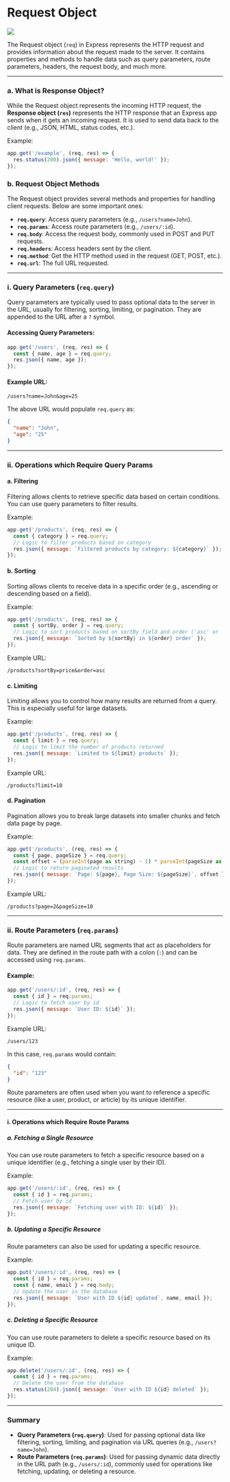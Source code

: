 # Request Object
![](requestobj.png)

The Request object (`req`) in Express represents the HTTP request and provides information about the request made to the server. It contains properties and methods to handle data such as query parameters, route parameters, headers, the request body, and much more.

---

### **a. What is Response Object?**

While the Request object represents the incoming HTTP request, the **Response object (`res`)** represents the HTTP response that an Express app sends when it gets an incoming request. It is used to send data back to the client (e.g., JSON, HTML, status codes, etc.).

Example:
```javascript
app.get('/example', (req, res) => {
  res.status(200).json({ message: 'Hello, world!' });
});
```

### **b. Request Object Methods**

The Request object provides several methods and properties for handling client requests. Below are some important ones:

- **`req.query`**: Access query parameters (e.g., `/users?name=John`).
- **`req.params`**: Access route parameters (e.g., `/users/:id`).
- **`req.body`**: Access the request body, commonly used in POST and PUT requests.
- **`req.headers`**: Access headers sent by the client.
- **`req.method`**: Get the HTTP method used in the request (GET, POST, etc.).
- **`req.url`**: The full URL requested.

---

### **i. Query Parameters (`req.query`)**

Query parameters are typically used to pass optional data to the server in the URL, usually for filtering, sorting, limiting, or pagination. They are appended to the URL after a `?` symbol.

#### Accessing Query Parameters:
```javascript
app.get('/users', (req, res) => {
  const { name, age } = req.query;
  res.json({ name, age });
});
```

#### Example URL:
```
/users?name=John&age=25
```
The above URL would populate `req.query` as:
```json
{
  "name": "John",
  "age": "25"
}
```

---

### **ii. Operations which Require Query Params**

#### a. Filtering
Filtering allows clients to retrieve specific data based on certain conditions. You can use query parameters to filter results.

Example:
```javascript
app.get('/products', (req, res) => {
  const { category } = req.query;
  // Logic to filter products based on category
  res.json({ message: `Filtered products by category: ${category}` });
});
```

#### b. Sorting
Sorting allows clients to receive data in a specific order (e.g., ascending or descending based on a field).

Example:
```javascript
app.get('/products', (req, res) => {
  const { sortBy, order } = req.query;
  // Logic to sort products based on sortBy field and order ('asc' or 'desc')
  res.json({ message: `Sorted by ${sortBy} in ${order} order` });
});
```

Example URL:
```
/products?sortBy=price&order=asc
```

#### c. Limiting
Limiting allows you to control how many results are returned from a query. This is especially useful for large datasets.

Example:
```javascript
app.get('/products', (req, res) => {
  const { limit } = req.query;
  // Logic to limit the number of products returned
  res.json({ message: `Limited to ${limit} products` });
});
```

Example URL:
```
/products?limit=10
```

#### d. Pagination
Pagination allows you to break large datasets into smaller chunks and fetch data page by page.

Example:
```javascript
app.get('/products', (req, res) => {
  const { page, pageSize } = req.query;
  const offset = (parseInt(page as string) - 1) * parseInt(pageSize as string);
  // Logic to return paginated results
  res.json({ message: `Page: ${page}, Page Size: ${pageSize}`, offset });
});
```

Example URL:
```
/products?page=2&pageSize=10
```

---

### **ii. Route Parameters (`req.params`)**

Route parameters are named URL segments that act as placeholders for data. They are defined in the route path with a colon (`:`) and can be accessed using `req.params`.

#### Example:
```javascript
app.get('/users/:id', (req, res) => {
  const { id } = req.params;
  // Logic to fetch user by id
  res.json({ message: `User ID: ${id}` });
});
```

Example URL:
```
/users/123
```

In this case, `req.params` would contain:
```json
{
  "id": "123"
}
```

Route parameters are often used when you want to reference a specific resource (like a user, product, or article) by its unique identifier.

---

#### i. Operations which Require Route Params

##### a. Fetching a Single Resource
You can use route parameters to fetch a specific resource based on a unique identifier (e.g., fetching a single user by their ID).

Example:
```javascript
app.get('/users/:id', (req, res) => {
  const { id } = req.params;
  // Fetch user by id
  res.json({ message: `Fetching user with ID: ${id}` });
});
```

##### b. Updating a Specific Resource
Route parameters can also be used for updating a specific resource.

Example:
```javascript
app.put('/users/:id', (req, res) => {
  const { id } = req.params;
  const { name, email } = req.body;
  // Update the user in the database
  res.json({ message: `User with ID ${id} updated`, name, email });
});
```

##### c. Deleting a Specific Resource
You can use route parameters to delete a specific resource based on its unique ID.

Example:
```javascript
app.delete('/users/:id', (req, res) => {
  const { id } = req.params;
  // Delete the user from the database
  res.status(204).json({ message: `User with ID ${id} deleted` });
});
```

---

### Summary

- **Query Parameters (`req.query`)**: Used for passing optional data like filtering, sorting, limiting, and pagination via URL queries (e.g., `/users?name=John`).
- **Route Parameters (`req.params`)**: Used for passing dynamic data directly in the URL path (e.g., `/users/:id`), commonly used for operations like fetching, updating, or deleting a resource.
